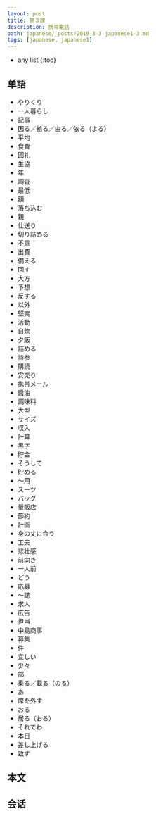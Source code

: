 ```yaml
---
layout: post
title: 第３課
description: 携帯電話
path: japanese/_posts/2019-3-3-japanese1-3.md
tags: [japanese, japanese1]
---
```


* any list
{:toc}

## 单語

* やりくり
* 一人暮らし
* 記事
* 因る／拠る／由る／依る（よる）
* 平均
* 食費
* 圓礼
* 生協
* 年
* 調査
* 最低
* 額
* 落ち込む
* 親
* 仕送り
* 切り詰める
* 不意
* 出費
* 備える
* 回す
* 大方
* 予想
* 反する
* 以外
* 堅実
* 活動
* 自炊
* 夕飯
* 詰める
* 持参
* 購読
* 安売り
* 携帯メール
* 醬油
* 調味料
* 大型
* サイズ
* 収入
* 計算
* 黒字
* 貯金
* そうして
* 貯める
* ～用
* スーツ
* バッグ
* 量販店
* 節約
* 計画
* 身の丈に合う
* 工夫
* 悲壮感
* 前向き
* 一人前
* どう
* 応募
* ～誌
* 求人
* 広告
* 担当
* 中島商事
* 募集
* 件
* 宜しい
* 少々
* 部
* 乗る／載る（のる）
* あ
* 席を外す
* おる
* 居る（おる）
* それでわ
* 本日
* 差し上げる
* 致す

## 本文



## 会话





